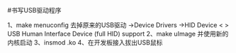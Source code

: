 #书写USB驱动程序


1、make menuconfig 去掉原来的USB驱动
->Device Drivers
	->HID Device
< > USB Human Interface Device (full HID) support 
2、make uImage 并使用新的内核启动
3、insmod .ko
4、在开发板接入拔出USB鼠标







